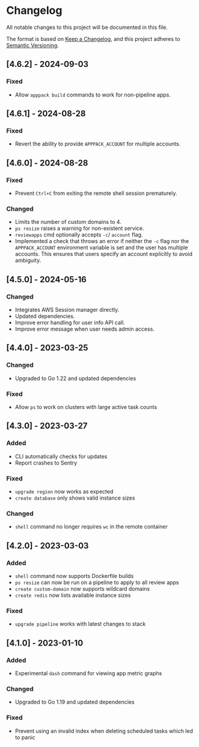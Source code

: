 # Changelog

All notable changes to this project will be documented in this file.

The format is based on [Keep a Changelog](https://keepachangelog.com/en/1.0.0/),
and this project adheres to [Semantic Versioning](https://semver.org/spec/v2.0.0.html).

## [4.6.2] - 2024-09-03

### Fixed

* Allow `apppack build` commands to work for non-pipeline apps.

## [4.6.1] - 2024-08-28

### Fixed

* Revert the ability to provide `APPPACK_ACCOUNT` for multiple accounts.

## [4.6.0] - 2024-08-28

### Fixed

* Prevent `Ctrl+C` from exiting the remote shell session prematurely.

### Changed

* Limits the number of custom domains to 4.
* `ps resize` raises a warning for non-existent service.
* `reviewapps` cmd optionally accepts `-c`/ `account` flag.
* Implemented a check that throws an error if neither the `-c` flag nor the `APPPACK_ACCOUNT` environment variable is set and the user has multiple accounts. This ensures that users specify an account explicitly to avoid ambiguity.

## [4.5.0] - 2024-05-16

### Changed

* Integrates AWS Session manager directly.
* Updated dependencies.
* Improve error handling for user info API call.
* Improve error message when user needs admin access.

## [4.4.0] - 2023-03-25

### Changed

* Upgraded to Go 1.22 and updated dependencies

### Fixed

* Allow `ps` to work on clusters with large active task counts

## [4.3.0] - 2023-03-27

### Added

* CLI automatically checks for updates
* Report crashes to Sentry

### Fixed

* `upgrade region` now works as expected
* `create database` only shows valid instance sizes

### Changed

* `shell` command no longer requires `wc` in the remote container

## [4.2.0] - 2023-03-03

### Added

* `shell` command now supports Dockerfile builds
* `ps resize` can now be run on a pipeline to apply to all review apps
* `create custom-domain` now supports wildcard domains
* `create redis` now lists available instance sizes

### Fixed

* `upgrade pipeline` works with latest changes to stack

## [4.1.0] - 2023-01-10

### Added

* Experimental `dash` command for viewing app metric graphs

### Changed

* Upgraded to Go 1.19 and updated dependencies

### Fixed

* Prevent using an invalid index when deleting scheduled tasks which led to panic
